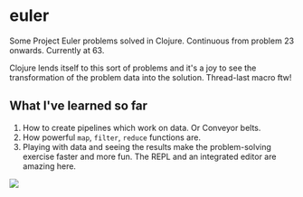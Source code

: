 # euler
Some Project Euler problems solved in Clojure. Continuous from problem 23 onwards. Currently at 63.

Clojure lends itself to this sort of problems and it's a joy to see the transformation of the problem data into the solution. Thread-last macro ftw!

## What I've learned so far
1. How to create pipelines which work on data. Or Conveyor belts.
2. How powerful `map`, `filter`, `reduce` functions are.
3. Playing with data and seeing the results make the problem-solving exercise faster and more fun. The REPL and an integrated editor are amazing here.

![](https://projecteuler.net/profile/dumrat.png)

